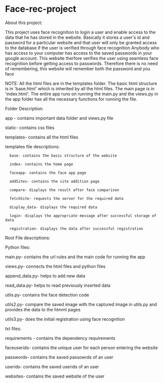 # Face-rec-project

About this project:

This project uses face recognition to login a user and enable access to the data that he has stored in the website. 
Basically it stores a user's id and password for a particular website and that user will only be granted access to the database if the user is 
verified through face recognition
Anybody who has access to your computer has access to the saved passwords in your google account. This website therfore verifies the user using seamless 
face recognition before getting access to passwords. Therefore there is no need of remembering, this website will remember both the password and you face

NOTE:
All the html files are in the templates folder.
The basic html structure is in 'base.html' which is inherited by all the html files.
The main page is in 'index.html'.
The entire app runs on running the main.py and the views.py in the app folder has all the necessary functions for running the file.

Folder Description:

app - contains important data folder and views.py file

static- contains css files

templates- contains all the html files

  templates file descriptions:
  
      base- contains the basic structure of the website
      
      index- contains the home page
      
      faceapp- contains the face app page
      
      addSites- contains the site addition page
      
      compare- displays the result after face comparison 
      
      fetchSite- requests the server for the required data 
      
      display_data- displays the required data
      
      login- displays the appropriate message after successful storage of data
      
      registration- displays the data after successful registration
      
  
  
Root File descriptions:

Python files:

  main.py- contains the url rules and the main code for running the app

  views.py- connects the html files and python files
  
  append_data.py- helps to add new data
  
  read_data.py- helps to read previously inserted data
  
  utils.py- contains the face detection code
  
  utils2.py- compare the saved image with the captured image in utils.py and provides the data to the htmml pages 
  
  utils3.py- does the initial registration using face recognition

txt files:

  requirements - contains the dependency requirements
  
  faceuserids- contains the unique user for each person entering the website
  
  passwords- contains the saved passowrds of an user
  
  userids- contains the saved userids of an user
  
  websites- contains the saved website of the user
  

